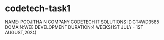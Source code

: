 # codetech-task1
NAME: POOJITHA N
COMPANY:CODETECH IT SOLUTIONS
ID:CT4WD3585
DOMAIN:WEB DEVELOPMENT
DURATION:4 WEEKS(1ST JULY - 1ST AUGUST,2024)
